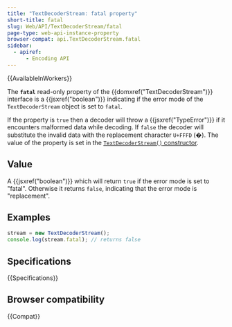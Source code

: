 ```yaml
---
title: "TextDecoderStream: fatal property"
short-title: fatal
slug: Web/API/TextDecoderStream/fatal
page-type: web-api-instance-property
browser-compat: api.TextDecoderStream.fatal
sidebar:
  - apiref:
      - Encoding API
---
```


{{AvailableInWorkers}}

The **`fatal`** read-only property of the {{domxref("TextDecoderStream")}} interface is a {{jsxref("boolean")}} indicating if the error mode of the `TextDecoderStream` object is set to `fatal`.

If the property is `true` then a decoder will throw a {{jsxref("TypeError")}} if it encounters malformed data while decoding.
If `false` the decoder will substitute the invalid data with the replacement character `U+FFFD` (�).
The value of the property is set in the [`TextDecoderStream()` constructor](/en-US/docs/Web/API/TextDecoderStream/TextDecoderStream).

## Value

A {{jsxref("boolean")}} which will return `true` if the error mode is set to "fatal".
Otherwise it returns `false`, indicating that the error mode is "replacement".

## Examples

```js
stream = new TextDecoderStream();
console.log(stream.fatal); // returns false
```

## Specifications

{{Specifications}}

## Browser compatibility

{{Compat}}
